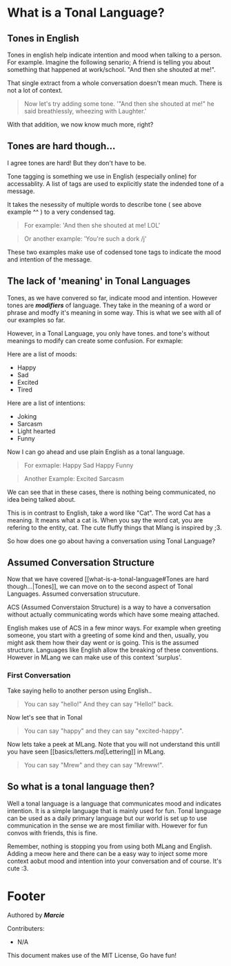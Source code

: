 # What is a Tonal Language?

## Tones in English

Tones in english help indicate intention and mood when talking to a person. For example. Imagine the following senario; 
A friend is telling you about something that happened at work/school. "And then she shouted at me!". 

That single extract from a whole conversation doesn't mean much. There is not a lot of context. 

> Now let's try adding some tone. '"And then she shouted at me!" he said breathlessly, wheezing with Laughter.' 

With that addition, we now know much more, right? 

## Tones are hard though...

I agree tones are hard! But they don't have to be.

Tone tagging is something we use in English (especially online) for accessablity. A list of tags are used to explicitly state the indended tone of a message.

It takes the nesessity of multiple words to describe tone ( see above example ^^ ) to a very condensed tag.

> For example: 'And then she shouted at me! LOL'

> Or another example: 'You're such a dork /j' 

These two examples make use of codensed tone tags to indicate the mood and intention of the message. 

## The lack of 'meaning' in Tonal Languages

Tones, as we have convered so far, indicate mood and intention. However tones are ***modifiers***  of language. They take in the meaning of a word or phrase and modfy it's meaning in some way. This is what we see with all of our examples so far. 

However, in a Tonal Language, you only have tones. and tone's without meanings to modify can create some confusion. For exmaple:

Here are a list of moods:
 - Happy
 - Sad
 - Excited
 - Tired

Here are a list of intentions:
 - Joking
 - Sarcasm
 - Light hearted
 - Funny

Now I can go ahead and use plain English as a tonal language.

> For exmaple: Happy Sad Happy Funny

> Another Example: Excited Sarcasm

We can see that in these cases, there is nothing being communicated, no idea being talked about. 

This is in contrast to English, take a word like "Cat". The word Cat has a meaning. It means what a cat is. When you say the word cat, you are refering to the entity, cat. The cute fluffy things that Mlang is inspired by ;3.

So how does one go about having a conversation using Tonal Language?

## Assumed Conversation Structure

Now that we have covered [[what-is-a-tonal-language#Tones are hard though...|Tones]], we can move on to the second aspect of Tonal Languages. Assumed conversation strucuture.

ACS (Assumed Converstaion Structure) is a way to have a conversation without actually communicating words which have some meaing attached.

English makes use of ACS in a few minor ways. For example when greeting someone, you start with a greeting of some kind and then, usually, you might ask them how their day went or is going. This is the assumed structure. Languages like English allow the breaking of these conventions. However in MLang we can make use of this context 'surplus'.

### First Conversation

Take saying hello to another person using English..

> You can say "hello!" And they can say "Hello!" back.

Now let's see that in Tonal

> You can say "happy" and they can say "excited-happy".

Now lets take a peek at MLang. Note that you will not understand this untill you have seen [[basics/letters.md|Lettering]] in MLang. 

> You can say "Mrew" and they can say "Mreww!".

## So what is a tonal language then?

Well a tonal language is a language that communicates mood and indicates intention. It is a simple language that is mainly used for fun. Tonal language can be used as a daily primary language but our world is set up to use communication in the sense we are most fimiliar with. However for fun convos with friends, this is fine. 

Remember, nothing is stopping you from using both MLang and English. Adding a meow here and there can be a easy way to inject some more context aobut mood and intention into your conversation and of course. It's cute :3.

# Footer

Authored by ***Marcie***

Contributers:
 - N/A

 This document makes use of the MIT License, Go have fun!